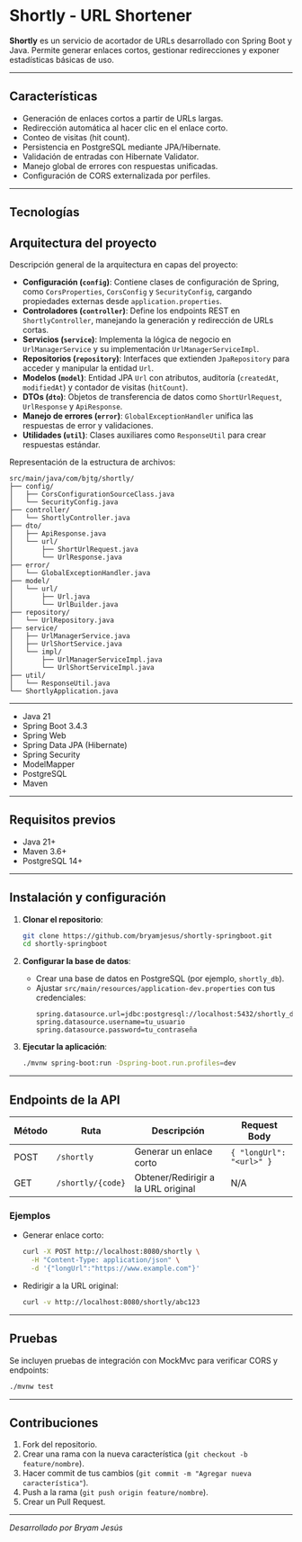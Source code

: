 # Shortly - URL Shortener

**Shortly** es un servicio de acortador de URLs desarrollado con Spring Boot y Java. Permite generar enlaces cortos, gestionar redirecciones y exponer estadísticas básicas de uso.

---

## Características

- Generación de enlaces cortos a partir de URLs largas.
- Redirección automática al hacer clic en el enlace corto.
- Conteo de visitas (hit count).
- Persistencia en PostgreSQL mediante JPA/Hibernate.
- Validación de entradas con Hibernate Validator.
- Manejo global de errores con respuestas unificadas.
- Configuración de CORS externalizada por perfiles.

---

## Tecnologías

## Arquitectura del proyecto

Descripción general de la arquitectura en capas del proyecto:

- **Configuración (`config`)**: Contiene clases de configuración de Spring, como `CorsProperties`, `CorsConfig` y `SecurityConfig`, cargando propiedades externas desde `application.properties`.
- **Controladores (`controller`)**: Define los endpoints REST en `ShortlyController`, manejando la generación y redirección de URLs cortas.
- **Servicios (`service`)**: Implementa la lógica de negocio en `UrlManagerService` y su implementación `UrlManagerServiceImpl`.
- **Repositorios (`repository`)**: Interfaces que extienden `JpaRepository` para acceder y manipular la entidad `Url`.
- **Modelos (`model`)**: Entidad JPA `Url` con atributos, auditoría (`createdAt`, `modifiedAt`) y contador de visitas (`hitCount`).
- **DTOs (`dto`)**: Objetos de transferencia de datos como `ShortUrlRequest`, `UrlResponse` y `ApiResponse`.
- **Manejo de errores (`error`)**: `GlobalExceptionHandler` unifica las respuestas de error y validaciones.
- **Utilidades (`util`)**: Clases auxiliares como `ResponseUtil` para crear respuestas estándar.

Representación de la estructura de archivos:

```
src/main/java/com/bjtg/shortly/
├── config/
│   ├── CorsConfigurationSourceClass.java
│   └── SecurityConfig.java
├── controller/
│   └── ShortlyController.java
├── dto/
│   ├── ApiResponse.java
│   └── url/
│       ├── ShortUrlRequest.java
│       └── UrlResponse.java
├── error/
│   └── GlobalExceptionHandler.java
├── model/
│   └── url/
│       ├── Url.java
│       └── UrlBuilder.java
├── repository/
│   └── UrlRepository.java
├── service/
│   ├── UrlManagerService.java
│   ├── UrlShortService.java
│   └── impl/
│       ├── UrlManagerServiceImpl.java
│       └── UrlShortServiceImpl.java
├── util/
│   └── ResponseUtil.java
└── ShortlyApplication.java
```

---

- Java 21
- Spring Boot 3.4.3
- Spring Web
- Spring Data JPA (Hibernate)
- Spring Security
- ModelMapper
- PostgreSQL
- Maven

---

## Requisitos previos

- Java 21+
- Maven 3.6+
- PostgreSQL 14+

---

## Instalación y configuración

1. **Clonar el repositorio**:
   ```bash
   git clone https://github.com/bryamjesus/shortly-springboot.git
   cd shortly-springboot
   ```

2. **Configurar la base de datos**:
    - Crear una base de datos en PostgreSQL (por ejemplo, `shortly_db`).
    - Ajustar `src/main/resources/application-dev.properties` con tus credenciales:
      ```properties
      spring.datasource.url=jdbc:postgresql://localhost:5432/shortly_db
      spring.datasource.username=tu_usuario
      spring.datasource.password=tu_contraseña
      ```

3. **Ejecutar la aplicación**:
   ```bash
   ./mvnw spring-boot:run -Dspring-boot.run.profiles=dev
   ```

---

## Endpoints de la API

| Método | Ruta              | Descripción                         | Request Body             |
|--------|-------------------|-------------------------------------|--------------------------|
| POST   | `/shortly`        | Generar un enlace corto             | `{ "longUrl": "<url>" }` |
| GET    | `/shortly/{code}` | Obtener/Redirigir a la URL original | N/A                      |


### Ejemplos

- Generar enlace corto:
  ```bash
  curl -X POST http://localhost:8080/shortly \
    -H "Content-Type: application/json" \
    -d '{"longUrl":"https://www.example.com"}'
  ```

- Redirigir a la URL original:
  ```bash
  curl -v http://localhost:8080/shortly/abc123
  ```

---

## Pruebas

Se incluyen pruebas de integración con MockMvc para verificar CORS y endpoints:

```bash
./mvnw test
```

---

## Contribuciones

1. Fork del repositorio.
2. Crear una rama con la nueva característica (`git checkout -b feature/nombre`).
3. Hacer commit de tus cambios (`git commit -m "Agregar nueva característica"`).
4. Push a la rama (`git push origin feature/nombre`).
5. Crear un Pull Request.

---

*Desarrollado por Bryam Jesús*